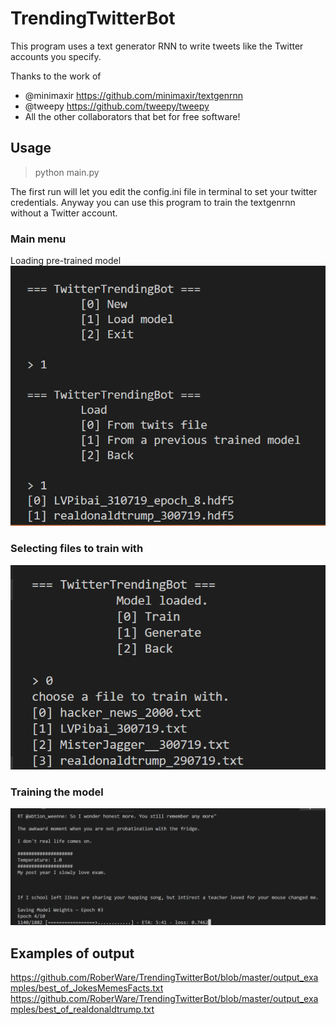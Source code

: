 # TrendingTwitterBot
This program uses a text generator RNN to write tweets like the Twitter accounts you specify. 

Thanks to the work of
 - @minimaxir https://github.com/minimaxir/textgenrnn
 - @tweepy https://github.com/tweepy/tweepy
 - All the other collaborators that bet for free software!

## Usage
> python main.py

The first run will let you edit the config.ini file in terminal to set your twitter credentials.
Anyway you can use this program to train the textgenrnn without a Twitter account.

### Main menu
Loading pre-trained model
![alt text](https://github.com/RoberWare/TrendingTwitterBot/blob/master/output_examples/menu_01.png)

### Selecting files to train with
![alt text](https://github.com/RoberWare/TrendingTwitterBot/blob/master/output_examples/menu02.png)

### Training the model
![alt text](https://github.com/RoberWare/TrendingTwitterBot/blob/master/output_examples/training.png)

## Examples of output
https://github.com/RoberWare/TrendingTwitterBot/blob/master/output_examples/best_of_JokesMemesFacts.txt
https://github.com/RoberWare/TrendingTwitterBot/blob/master/output_examples/best_of_realdonaldtrump.txt
